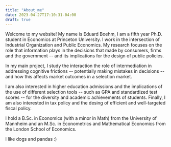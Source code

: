 ```yaml
---
title: "About_me"
date: 2023-04-27T17:10:31-04:00
draft: true
---
```


Welcome to my website! My name is Eduard Boehm, I am a fifth year Ph.D. student in Economics at Princeton University. I work in the intersection of Industrial Organization and Public Economics. My research focuses on the role that information plays in the decisions that made by consumers, firms and the government -- and its implications for the design of public policies.

In my main project, I study the interaction the role of intermediation in addressing cognitive frictions -- potentially making mistakes in decisions -- and how this affects market outcomes in a selection market. 

I am also interested in higher education admissions and the implications of the use of different selection tools -- such as GPA and standardized test scores -- for the diversity and academic achievements of students. Finally, I am also interested in tax policy and the desing of efficient and well-targeted fiscal policy.

I hold a B.Sc. in Economics (with a minor in Math) from the University of Mannheim and an M.Sc. in Econometrics and Mathematical Economics from the London School of Economics. 

I like dogs and pandas :)

